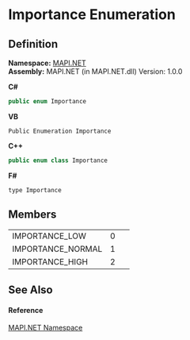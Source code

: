 # Importance Enumeration




## Definition
**Namespace:** <a href="5bef4637-66f8-16d4-e5f4-4d0da57a1538.md">MAPI.NET</a>  
**Assembly:** MAPI.NET (in MAPI.NET.dll) Version: 1.0.0

**C#**
``` C#
public enum Importance
```
**VB**
``` VB
Public Enumeration Importance
```
**C++**
``` C++
public enum class Importance
```
**F#**
``` F#
type Importance
```



## Members
<table>
<tr>
<td>IMPORTANCE_LOW</td>
<td>0</td>
<td> </td></tr>
<tr>
<td>IMPORTANCE_NORMAL</td>
<td>1</td>
<td> </td></tr>
<tr>
<td>IMPORTANCE_HIGH</td>
<td>2</td>
<td> </td></tr>
</table>

## See Also


#### Reference
<a href="5bef4637-66f8-16d4-e5f4-4d0da57a1538.md">MAPI.NET Namespace</a>  
